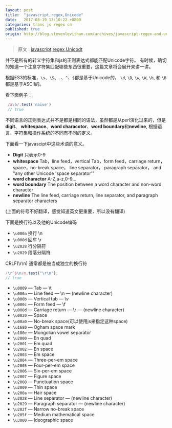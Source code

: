 ```yaml
---
layout: post
title:  "javascript,regex,Unicode"
date:   2017-08-19 13:10:22 +0800
categories: trans js regex cn
published: true
origin: http://blog.stevenlevithan.com/archives/javascript-regex-and-unicode
---
```


  > 原文 :  [javascript,regex,Unicodt]({{page.origin}})

并不是所有的转义字符集和js的正则表达式都能匹配Unicode字符。
有时候，确切的知道一个注意字符集匹配哪些东西很重要，这篇文章将会展开来讲一讲。

根据ES3的标准，`\s`、`\S`、`.`、`^`、`$`都是基于Unicode的，
 `\d`, `\D`, `\w`, `\W`, `\b`, 和 `\B`都是基于ASCII的。

看下面例子：

```ts
 /a\b/.test('naïve')
 // true
```

不同语言的正则表达式并不是都是相同的语法，虽然都是从perl演化过来的，但是**digit**、
**whitespace**、**word characotor**、**word boundary**和**newline**,
根据语言、字符集和操作系统的不同有不同的定义。

下面看一下javascipt中这些术语的意义。

* **Digit**         只表示0-9
* **whitespace**    Tab，line feed，vertical Tab，form feed，carriage return，
                space，no-break space， line separator， paragraph separator，
                and "any other Unicode 'space separator'"
* **word charactor** A-Z,a-z,0-9,_
* **word boundary**  The position between a word character and non-word character
* **newline**       The line feed, carriage return, line separator, and paragraph separator                         characters

(上面的符号不好翻译，感觉知道英文更重要，所以没有翻译)

下面是换行符以及他的Unicode编码

* `\u000a`  换行 \n
* `\u000d`  回车 \r
* `\u2028`  行分隔符
* `\u2029`  段落分隔符

CRLF(\r\n) 通常都是被当成独立的换行符

```ts
/\r^$\n/m.test("\r\n");
// true
```

* `\u0009` — Tab — \t
* `\u000a` — Line feed — \n — (newline character)
* `\u000b` — Vertical tab — \v
* `\u000c` — Form feed — \f
* `\u000d` — Carriage return — \r — (newline character)
* `\u0020` — Space
* `\u00a0` — No-break space(可以使用js来指定这种space)
* `\u1680` — Ogham space mark
* `\u180e` — Mongolian vowel separator
* `\u2000` — En quad
* `\u2001` — Em quad
* `\u2002` — En space
* `\u2003` — Em space
* `\u2004` — Three-per-em space
* `\u2005` — Four-per-em space
* `\u2006` — Six-per-em space
* `\u2007` — Figure space
* `\u2008` — Punctuation space
* `\u2009` — Thin space
* `\u200a` — Hair space
* `\u2028` — Line separator — (newline character)
* `\u2029` — Paragraph separator — (newline character)
* `\u202f` — Narrow no-break space
* `\u205f` — Medium mathematical space
* `\u3000` — Ideographic space
